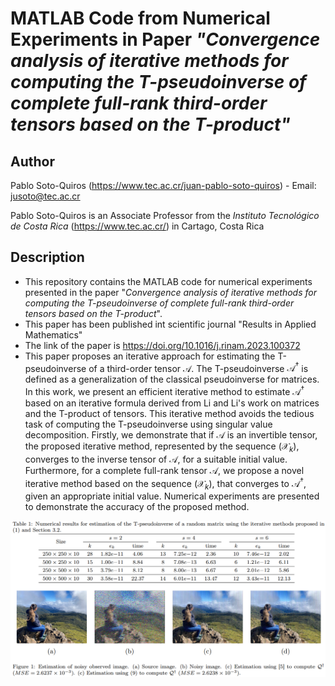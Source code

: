 # MATLAB Code from Numerical Experiments in Paper *"Convergence analysis of iterative methods for computing the T-pseudoinverse of complete full-rank third-order tensors based on the T-product"*

## Author

Pablo Soto-Quiros (https://www.tec.ac.cr/juan-pablo-soto-quiros) - Email: jusoto@tec.ac.cr

Pablo Soto-Quiros is an Associate Professor from the *Instituto Tecnológico de Costa Rica* (https://www.tec.ac.cr/) in Cartago, Costa Rica


## Description

* This repository contains the MATLAB code for numerical experiments presented in the paper "*Convergence analysis of iterative methods for computing the T-pseudoinverse
of complete full-rank third-order tensors based on the T-product*". 
* This paper has been published int scientific journal "Results in Applied Mathematics"
* The link of the paper is https://doi.org/10.1016/j.rinam.2023.100372
* This paper proposes an iterative approach for estimating the T-pseudoinverse of a third-order tensor $\mathcal{A}$. The T-pseudoinverse $\mathcal{A}^\dagger$ is defined as a generalization of the classical pseudoinverse for matrices. In this work, we present an efficient iterative method to estimate $\mathcal{A}^\dagger$ based on an iterative formula derived from Li and Li's work on matrices and the T-product of tensors. This iterative method avoids the tedious task of computing the T-pseudoinverse using singular value decomposition. Firstly, we demonstrate that if $\mathcal{A}$ is an invertible tensor, the proposed iterative method, represented by the sequence $(\mathcal{X}_k)$, converges to the inverse tensor of $\mathcal{A}$, for a suitable initial value. Furthermore, for a complete full-rank tensor $\mathcal{A}$, we propose a novel iterative method based on the sequence $(\mathcal{X}_k)$, that converges to $\mathcal{A}^\dagger$, given an appropriate initial value. Numerical experiments are presented to demonstrate the accuracy of the proposed method.

<p align="center"><img width="1200" src="https://github.com/jusotoTEC/iterativeTpseudoinverse/blob/main/img/img1.png"></p>
